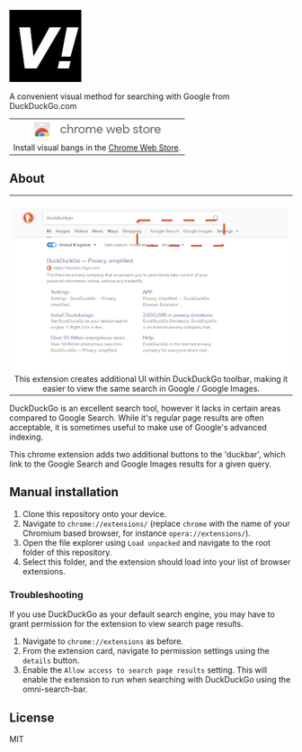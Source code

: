 ![visual bangs](data/img/icon128.png "visual bangs")

 A convenient visual method for searching with Google from DuckDuckGo.com

| |
|:---:|
| ![chrome web store](github/images/chromewebstore_logo.png "chrome web store") |
| Install visual bangs in the [Chrome Web Store](https://chrome.google.com/webstore/detail/visual-bangs/bgicbfaijceafnnmofklhhdjknakkpke). |

## About
| |
|:---:|
| ![example UI](github/images/chromewebstore.jpg "example UI") |
| This extension creates additional UI within DuckDuckGo toolbar, making it easier to view the same search in Google / Google Images. |

DuckDuckGo is an excellent search tool, however it lacks in certain areas compared to Google Search. While it's regular page results are often acceptable, it is sometimes useful to make use of Google's advanced indexing. 

This chrome extension adds two additional buttons to the 'duckbar', which  link to the Google Search and Google Images results for a given query. 

## Manual installation
1. Clone this repository onto your device.
2. Navigate to `chrome://extensions/` (replace `chrome` with the name of your Chromium based browser, for instance `opera://extensions/`).
3. Open the file explorer using `Load unpacked` and navigate to the root folder of this repository. 
4. Select this folder, and the extension should load into your list of browser extensions.

### Troubleshooting
If you use DuckDuckGo as your default search engine, you may have to grant permission for the extension to view search page results.

1. Navigate to `chrome://extensions` as before.
2. From the extension card, navigate to permission settings using the `details` button.
3. Enable the `Allow access to search page results` setting. This will enable the extension to run when searching with DuckDuckGo using the omni-search-bar.

## License
MIT